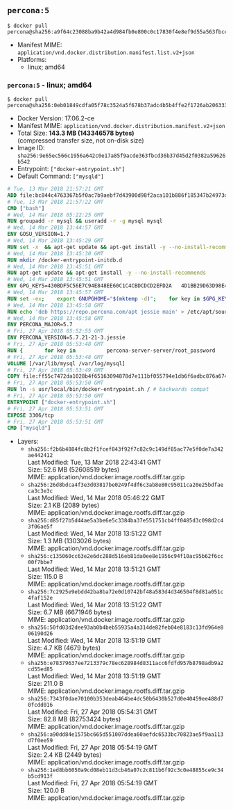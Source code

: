 ## `percona:5`

```console
$ docker pull percona@sha256:a9f64c23088ba9b42a4d984fb0e800c0c17830f4e8ef9d55a563fbce547fc83b
```

-	Manifest MIME: `application/vnd.docker.distribution.manifest.list.v2+json`
-	Platforms:
	-	linux; amd64

### `percona:5` - linux; amd64

```console
$ docker pull percona@sha256:0eb01849cdfa05f78c3524a5f678b37adc4b5b4ffe2f1726ab206333cef7854a
```

-	Docker Version: 17.06.2-ce
-	Manifest MIME: `application/vnd.docker.distribution.manifest.v2+json`
-	Total Size: **143.3 MB (143346578 bytes)**  
	(compressed transfer size, not on-disk size)
-	Image ID: `sha256:9e65ec566c1956a642c0e17a85f9acde363fbcd36b37d45d2f0382a59626b542`
-	Entrypoint: `["docker-entrypoint.sh"]`
-	Default Command: `["mysqld"]`

```dockerfile
# Tue, 13 Mar 2018 21:57:21 GMT
ADD file:bc844c4763367b5f0ac7b9aebf7d43900d98f2aca101b886f185347b24973dbe in / 
# Tue, 13 Mar 2018 21:57:22 GMT
CMD ["bash"]
# Wed, 14 Mar 2018 05:22:25 GMT
RUN groupadd -r mysql && useradd -r -g mysql mysql
# Wed, 14 Mar 2018 13:44:57 GMT
ENV GOSU_VERSION=1.7
# Wed, 14 Mar 2018 13:45:29 GMT
RUN set -x 	&& apt-get update && apt-get install -y --no-install-recommends ca-certificates wget && rm -rf /var/lib/apt/lists/* 	&& wget -O /usr/local/bin/gosu "https://github.com/tianon/gosu/releases/download/$GOSU_VERSION/gosu-$(dpkg --print-architecture)" 	&& wget -O /usr/local/bin/gosu.asc "https://github.com/tianon/gosu/releases/download/$GOSU_VERSION/gosu-$(dpkg --print-architecture).asc" 	&& export GNUPGHOME="$(mktemp -d)" 	&& gpg --keyserver ha.pool.sks-keyservers.net --recv-keys B42F6819007F00F88E364FD4036A9C25BF357DD4 	&& gpg --batch --verify /usr/local/bin/gosu.asc /usr/local/bin/gosu 	&& rm -r "$GNUPGHOME" /usr/local/bin/gosu.asc 	&& chmod +x /usr/local/bin/gosu 	&& gosu nobody true 	&& apt-get purge -y --auto-remove ca-certificates wget
# Wed, 14 Mar 2018 13:45:30 GMT
RUN mkdir /docker-entrypoint-initdb.d
# Wed, 14 Mar 2018 13:45:51 GMT
RUN apt-get update && apt-get install -y --no-install-recommends 		apt-transport-https ca-certificates 		pwgen 	&& rm -rf /var/lib/apt/lists/*
# Wed, 14 Mar 2018 13:45:51 GMT
ENV GPG_KEYS=430BDF5C56E7C94E848EE60C1C4CBDCDCD2EFD2A 	4D1BB29D63D98E422B2113B19334A25F8507EFA5
# Wed, 14 Mar 2018 13:45:57 GMT
RUN set -ex; 	export GNUPGHOME="$(mktemp -d)"; 	for key in $GPG_KEYS; do 		gpg --keyserver ha.pool.sks-keyservers.net --recv-keys "$key"; 	done; 	gpg --export $GPG_KEYS > /etc/apt/trusted.gpg.d/percona.gpg; 	rm -r "$GNUPGHOME"; 	apt-key list
# Wed, 14 Mar 2018 13:45:58 GMT
RUN echo 'deb https://repo.percona.com/apt jessie main' > /etc/apt/sources.list.d/percona.list
# Wed, 14 Mar 2018 13:45:58 GMT
ENV PERCONA_MAJOR=5.7
# Fri, 27 Apr 2018 05:52:55 GMT
ENV PERCONA_VERSION=5.7.21-21-3.jessie
# Fri, 27 Apr 2018 05:53:48 GMT
RUN { 		for key in 			percona-server-server/root_password 			percona-server-server/root_password_again 			"percona-server-server-$PERCONA_MAJOR/root-pass" 			"percona-server-server-$PERCONA_MAJOR/re-root-pass" 		; do 			echo "percona-server-server-$PERCONA_MAJOR" "$key" password 'unused'; 		done; 	} | debconf-set-selections 	&& apt-get update 	&& apt-get install -y 		percona-server-server-$PERCONA_MAJOR=$PERCONA_VERSION 	&& rm -rf /var/lib/apt/lists/* 	&& sed -ri 's/^user\s/#&/' /etc/mysql/my.cnf 	&& rm -rf /var/lib/mysql && mkdir -p /var/lib/mysql /var/run/mysqld 	&& chown -R mysql:mysql /var/lib/mysql /var/run/mysqld 	&& chmod 777 /var/run/mysqld 	&& find /etc/mysql/ -name '*.cnf' -print0 		| xargs -0 grep -lZE '^(bind-address|log)' 		| xargs -rt -0 sed -Ei 's/^(bind-address|log)/#&/' 	&& echo '[mysqld]\nskip-host-cache\nskip-name-resolve' > /etc/mysql/conf.d/docker.cnf
# Fri, 27 Apr 2018 05:53:48 GMT
VOLUME [/var/lib/mysql /var/log/mysql]
# Fri, 27 Apr 2018 05:53:49 GMT
COPY file:ff55c7472da1028b4f65163094878d7e111bf055794e1db6f6adbc876a67481b in /usr/local/bin/ 
# Fri, 27 Apr 2018 05:53:50 GMT
RUN ln -s usr/local/bin/docker-entrypoint.sh / # backwards compat
# Fri, 27 Apr 2018 05:53:50 GMT
ENTRYPOINT ["docker-entrypoint.sh"]
# Fri, 27 Apr 2018 05:53:51 GMT
EXPOSE 3306/tcp
# Fri, 27 Apr 2018 05:53:51 GMT
CMD ["mysqld"]
```

-	Layers:
	-	`sha256:f2b6b4884fc8b2f1fcef843f92f7c82c9c149df85ac77e5f0de7a342ae442412`  
		Last Modified: Tue, 13 Mar 2018 22:43:41 GMT  
		Size: 52.6 MB (52608519 bytes)  
		MIME: application/vnd.docker.image.rootfs.diff.tar.gzip
	-	`sha256:26d8bdca4f3e3d03817be0249f4df6c3ab8e80c95011ca20e25bdfaeca3c3e3c`  
		Last Modified: Wed, 14 Mar 2018 05:46:22 GMT  
		Size: 2.1 KB (2089 bytes)  
		MIME: application/vnd.docker.image.rootfs.diff.tar.gzip
	-	`sha256:d85f27b5d44ae5a3be6e5c3384ba37e551751cb4ff0485d3c098d2c43f06ae5f`  
		Last Modified: Wed, 14 Mar 2018 13:51:22 GMT  
		Size: 1.3 MB (1303026 bytes)  
		MIME: application/vnd.docker.image.rootfs.diff.tar.gzip
	-	`sha256:c135060cc63e2e6dc288d516eb81da0ee8e1956c94f10ac95b62f6cc00f7bbe7`  
		Last Modified: Wed, 14 Mar 2018 13:51:21 GMT  
		Size: 115.0 B  
		MIME: application/vnd.docker.image.rootfs.diff.tar.gzip
	-	`sha256:7c2925e9ebdd42ba8ba72e0d10742bf48a583d4d346504f8d81a051c4faf152e`  
		Last Modified: Wed, 14 Mar 2018 13:51:22 GMT  
		Size: 6.7 MB (6671946 bytes)  
		MIME: application/vnd.docker.image.rootfs.diff.tar.gzip
	-	`sha256:50fd03d2dee93ab0b4beb55935a4a314de82feb04e8183c13fd964e806190d26`  
		Last Modified: Wed, 14 Mar 2018 13:51:19 GMT  
		Size: 4.7 KB (4679 bytes)  
		MIME: application/vnd.docker.image.rootfs.diff.tar.gzip
	-	`sha256:e78379637ee7213379c78ec628984d8311acc6fdfd957b8798adb9a2cd55ed85`  
		Last Modified: Wed, 14 Mar 2018 13:51:19 GMT  
		Size: 211.0 B  
		MIME: application/vnd.docker.image.rootfs.diff.tar.gzip
	-	`sha256:7343f0dae70100b353deab464be4dc50b6430b527d0e40459ee488d70fcdd016`  
		Last Modified: Fri, 27 Apr 2018 05:54:31 GMT  
		Size: 82.8 MB (82753424 bytes)  
		MIME: application/vnd.docker.image.rootfs.diff.tar.gzip
	-	`sha256:a90dd84e1575bc665d551007ddea60aefdc6533bc70823ae5f9aa113d7f0ee59`  
		Last Modified: Fri, 27 Apr 2018 05:54:19 GMT  
		Size: 2.4 KB (2449 bytes)  
		MIME: application/vnd.docker.image.rootfs.diff.tar.gzip
	-	`sha256:1ed8bb6050a9cd08eb11d3cb46a07c2c811b6f92c3c0e48855ce9c34b5cd913f`  
		Last Modified: Fri, 27 Apr 2018 05:54:19 GMT  
		Size: 120.0 B  
		MIME: application/vnd.docker.image.rootfs.diff.tar.gzip
